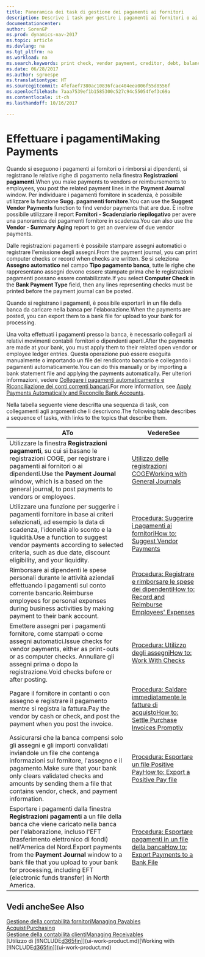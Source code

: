 ```yaml
---
title: Panoramica dei task di gestione dei pagamenti ai fornitori
description: Descrive i task per gestire i pagamenti ai fornitori o ai creditori, inclusa la registrazione delle righe di pagamento e la visualizzazione di una panoramica del saldo dovuto.
documentationcenter: 
author: SorenGP
ms.prod: dynamics-nav-2017
ms.topic: article
ms.devlang: na
ms.tgt_pltfrm: na
ms.workload: na
ms.search.keywords: print check, vendor payment, creditor, debt, balance due, AP
ms.date: 06/28/2017
ms.author: sgroespe
ms.translationtype: HT
ms.sourcegitcommit: 4fefaef7380ac10836fcac404eea006f55d8556f
ms.openlocfilehash: 7aaa7539ef1b1585300c527c94c55054fef3c69a
ms.contentlocale: it-ch
ms.lasthandoff: 10/16/2017

---
```

# <a name="making-payments"></a><span data-ttu-id="f211a-103">Effettuare i pagamenti</span><span class="sxs-lookup"><span data-stu-id="f211a-103">Making Payments</span></span>
<span data-ttu-id="f211a-104">Quando si eseguono i pagamenti ai fornitori o i rimborsi ai dipendenti, si registrano le relative righe di pagamento nella finestra **Registrazioni pagamenti**.</span><span class="sxs-lookup"><span data-stu-id="f211a-104">When you make payments to vendors or reimbursements to employees, you post the related payment lines in the **Payment Journal** window.</span></span> <span data-ttu-id="f211a-105">Per individuare i pagamenti fornitore in scadenza, è possibile utilizzare la funzione **Sugg. pagamenti fornitore**.</span><span class="sxs-lookup"><span data-stu-id="f211a-105">You can use the **Suggest Vendor Payments** function to find vendor payments that are due.</span></span> <span data-ttu-id="f211a-106">È inoltre possibile utilizzare il report **Fornitori - Scadenziario riepilogativo** per avere una panoramica dei pagamenti fornitore in scadenza.</span><span class="sxs-lookup"><span data-stu-id="f211a-106">You can also use the **Vendor - Summary Aging** report to get an overview of due vendor payments.</span></span>

<span data-ttu-id="f211a-107">Dalle registrazioni pagamenti è possibile stampare assegni automatici o registrare l'emissione degli assegni.</span><span class="sxs-lookup"><span data-stu-id="f211a-107">From the payment journal, you can print computer checks or record when checks are written.</span></span> <span data-ttu-id="f211a-108">Se si seleziona **Assegno automatico** nel campo **Tipo pagamento banca**, tutte le righe che rappresentano assegni devono essere stampate prima che le registrazioni pagamenti possano essere contabilizzate.</span><span class="sxs-lookup"><span data-stu-id="f211a-108">If you select **Computer Check** in the **Bank Payment Type** field, then any lines representing checks must be printed before the payment journal can be posted.</span></span>

<span data-ttu-id="f211a-109">Quando si registrano i pagamenti, è possibile esportarli in un file della banca da caricare nella banca per l'elaborazione.</span><span class="sxs-lookup"><span data-stu-id="f211a-109">When the payments are posted, you can export them to a bank file for upload to your bank for processing.</span></span>

<span data-ttu-id="f211a-110">Una volta effettuati i pagamenti presso la banca, è necessario collegarli ai relativi movimenti contabili fornitori o dipendenti aperti.</span><span class="sxs-lookup"><span data-stu-id="f211a-110">After the payments are made at your bank, you must apply them to their related open vendor or employee ledger entries.</span></span> <span data-ttu-id="f211a-111">Questa operazione può essere eseguita manualmente o importando un file del rendiconto bancario e collegando i pagamenti automaticamente.</span><span class="sxs-lookup"><span data-stu-id="f211a-111">You can do this manually or by importing a bank statement file and applying the payments automatically.</span></span> <span data-ttu-id="f211a-112">Per ulteriori informazioni, vedere [Collegare i pagamenti automaticamente e Riconciliazione dei conti correnti bancari](receivables-apply-payments-auto-reconcile-bank-accounts.md).</span><span class="sxs-lookup"><span data-stu-id="f211a-112">For more information, see [Apply Payments Automatically and Reconcile Bank Accounts](receivables-apply-payments-auto-reconcile-bank-accounts.md).</span></span>

<span data-ttu-id="f211a-113">Nella tabella seguente viene descritta una sequenza di task, con collegamenti agli argomenti che li descrivono.</span><span class="sxs-lookup"><span data-stu-id="f211a-113">The following table describes a sequence of tasks, with links to the topics that describe them.</span></span>

| <span data-ttu-id="f211a-114">A</span><span class="sxs-lookup"><span data-stu-id="f211a-114">To</span></span> | <span data-ttu-id="f211a-115">Vedere</span><span class="sxs-lookup"><span data-stu-id="f211a-115">See</span></span> |
| --- | --- |
|<span data-ttu-id="f211a-116">Utilizzare la finestra **Registrazioni pagamenti**, su cui si basano le registrazioni COGE, per registrare i pagamenti ai fornitori o ai dipendenti.</span><span class="sxs-lookup"><span data-stu-id="f211a-116">Use the **Payment Journal** window, which is a based on the general journal, to post payments to vendors or employees.</span></span>|[<span data-ttu-id="f211a-117">Utilizzo delle registrazioni COGE</span><span class="sxs-lookup"><span data-stu-id="f211a-117">Working with General Journals</span></span>](ui-work-general-journals.md)|
| <span data-ttu-id="f211a-118">Utilizzare una funzione per suggerire i pagamenti fornitore in base ai criteri selezionati, ad esempio la data di scadenza, l'idoneità allo sconto e la liquidità.</span><span class="sxs-lookup"><span data-stu-id="f211a-118">Use a function to suggest vendor payments according to selected criteria, such as due date, discount eligibility, and your liquidity.</span></span> |[<span data-ttu-id="f211a-119">Procedura: Suggerire i pagamenti ai fornitori</span><span class="sxs-lookup"><span data-stu-id="f211a-119">How to: Suggest Vendor Payments</span></span>](payables-how-suggest-vendor-payments.md) |
|<span data-ttu-id="f211a-120">Rimborsare ai dipendenti le spese personali durante le attività aziendali effettuando i pagamenti sul conto corrente bancario.</span><span class="sxs-lookup"><span data-stu-id="f211a-120">Reimburse employees for personal expenses during business activities by making payment to their bank account.</span></span>|[<span data-ttu-id="f211a-121">Procedura: Registrare e rimborsare le spese dei dipendenti</span><span class="sxs-lookup"><span data-stu-id="f211a-121">How to: Record and Reimburse Employees' Expenses</span></span>](finance-how-record-reimburse-employee-expenses.md)|
| <span data-ttu-id="f211a-122">Emettere assegni per i pagamenti fornitore, come stampati o come assegni automatici.</span><span class="sxs-lookup"><span data-stu-id="f211a-122">Issue checks for vendor payments, either as print-outs or as computer checks.</span></span> <span data-ttu-id="f211a-123">Annullare gli assegni prima o dopo la registrazione.</span><span class="sxs-lookup"><span data-stu-id="f211a-123">Void checks before or after posting.</span></span> |[<span data-ttu-id="f211a-124">Procedura: Utilizzo degli assegni</span><span class="sxs-lookup"><span data-stu-id="f211a-124">How to: Work With Checks</span></span>](payables-how-work-checks.md) |
| <span data-ttu-id="f211a-125">Pagare il fornitore in contanti o con assegno e registrare il pagamento mentre si registra la fattura.</span><span class="sxs-lookup"><span data-stu-id="f211a-125">Pay the vendor by cash or check, and post the payment when you post the invoice.</span></span> |[<span data-ttu-id="f211a-126">Procedura: Saldare immediatamente le fatture di acquisto</span><span class="sxs-lookup"><span data-stu-id="f211a-126">How to: Settle Purchase Invoices Promptly</span></span>](finance-how-to-settle-purchase-invoices-promptly.md) |
| <span data-ttu-id="f211a-127">Assicurarsi che la banca compensi solo gli assegni e gli importi convalidati inviandole un file che contenga informazioni sul fornitore, l'assegno e il pagamento.</span><span class="sxs-lookup"><span data-stu-id="f211a-127">Make sure that your bank only clears validated checks and amounts by sending them a file that contains vendor, check, and payment information.</span></span> |[<span data-ttu-id="f211a-128">Procedura: Esportare un file Positive Pay</span><span class="sxs-lookup"><span data-stu-id="f211a-128">How to: Export a Positive Pay file</span></span>](finance-how-positive-pay.md) |
|<span data-ttu-id="f211a-129">Esportare i pagamenti dalla finestra **Registrazioni pagamenti** a un file della banca che viene caricato nella banca per l'elaborazione, incluso l'EFT (trasferimento elettronico di fondi) nell'America del Nord.</span><span class="sxs-lookup"><span data-stu-id="f211a-129">Export payments from the **Payment Journal** window to a bank file that you upload to your bank for processing, including EFT (electronic funds transfer) in North America.</span></span> |[<span data-ttu-id="f211a-130">Procedura: Esportare pagamenti in un file della banca</span><span class="sxs-lookup"><span data-stu-id="f211a-130">How to: Export Payments to a Bank File</span></span>](payables-how-export-payments-bank-file.md)|  

## <a name="see-also"></a><span data-ttu-id="f211a-131">Vedi anche</span><span class="sxs-lookup"><span data-stu-id="f211a-131">See Also</span></span>
[<span data-ttu-id="f211a-132">Gestione della contabilità fornitori</span><span class="sxs-lookup"><span data-stu-id="f211a-132">Managing Payables</span></span>](payables-manage-payables.md)  
[<span data-ttu-id="f211a-133">Acquisti</span><span class="sxs-lookup"><span data-stu-id="f211a-133">Purchasing</span></span>](purchasing-manage-purchasing.md)  
[<span data-ttu-id="f211a-134">Gestione della contabilità clienti</span><span class="sxs-lookup"><span data-stu-id="f211a-134">Managing Receivables</span></span>](receivables-manage-receivables.md)  
<span data-ttu-id="f211a-135">[Utilizzo di [!INCLUDE[d365fin](includes/d365fin_md.md)]](ui-work-product.md)</span><span class="sxs-lookup"><span data-stu-id="f211a-135">[Working with [!INCLUDE[d365fin](includes/d365fin_md.md)]](ui-work-product.md)</span></span>  

